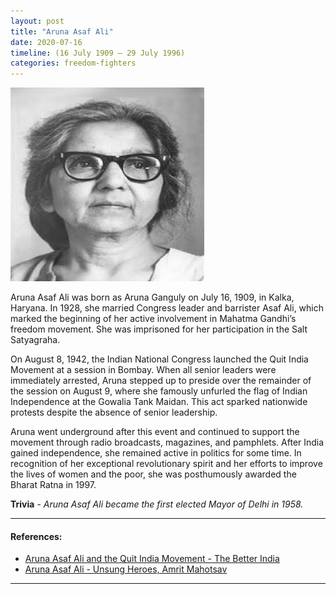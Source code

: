 ```yaml
---
layout: post
title: "Aruna Asaf Ali"
date: 2020-07-16
timeline: (16 July 1909 – 29 July 1996)
categories: freedom-fighters
---
```


<img src="/images/Aruna-Asaf-Ali.jpg" alt="Aruna Asaf Ali Image" class="circular-img" />

Aruna Asaf Ali was born as Aruna Ganguly on July 16, 1909, in Kalka, Haryana. In 1928, she married Congress leader and barrister Asaf Ali, which marked the beginning of her active involvement in Mahatma Gandhi’s freedom movement. She was imprisoned for her participation in the Salt Satyagraha.

On August 8, 1942, the Indian National Congress launched the Quit India Movement at a session in Bombay. When all senior leaders were immediately arrested, Aruna stepped up to preside over the remainder of the session on August 9, where she famously unfurled the flag of Indian Independence at the Gowalia Tank Maidan. This act sparked nationwide protests despite the absence of senior leadership.

Aruna went underground after this event and continued to support the movement through radio broadcasts, magazines, and pamphlets. After India gained independence, she remained active in politics for some time. In recognition of her exceptional revolutionary spirit and her efforts to improve the lives of women and the poor, she was posthumously awarded the Bharat Ratna in 1997.

__Trivia__ - *Aruna Asaf Ali became the first elected Mayor of Delhi in 1958.*

---

#### References:
- [Aruna Asaf Ali and the Quit India Movement - The Better India](https://www.thebetterindia.com/135221/aruna-asaf-ali-quit-india-movement/)
- [Aruna Asaf Ali - Unsung Heroes, Amrit Mahotsav](https://amritmahotsav.nic.in/unsung-heroes-detail.htm?320)

---